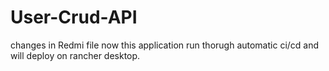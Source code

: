 # User-Crud-API
changes in Redmi file 
now this application run thorugh automatic ci/cd and will deploy on rancher desktop. 
